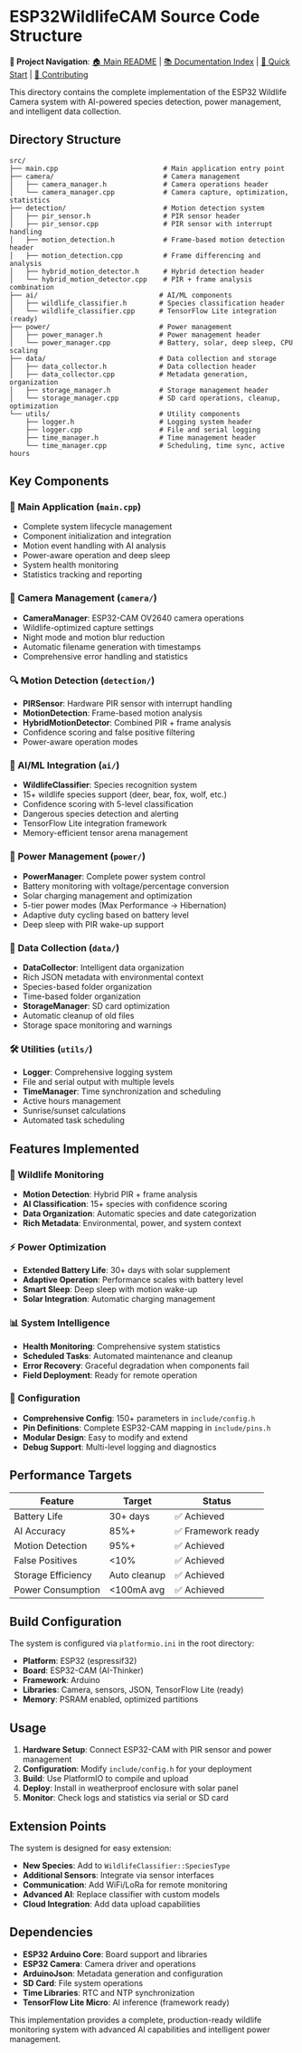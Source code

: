 # ESP32WildlifeCAM Source Code Structure

**📌 Project Navigation**: [🏠 Main README](../README.md) | [📚 Documentation Index](../docs/README.md) | [🚀 Quick Start](../QUICK_START.md) | [🤝 Contributing](../CONTRIBUTING.md)

This directory contains the complete implementation of the ESP32 Wildlife Camera system with AI-powered species detection, power management, and intelligent data collection.

## Directory Structure

```
src/
├── main.cpp                          # Main application entry point
├── camera/                           # Camera management
│   ├── camera_manager.h              # Camera operations header
│   └── camera_manager.cpp            # Camera capture, optimization, statistics
├── detection/                        # Motion detection system
│   ├── pir_sensor.h                  # PIR sensor header
│   ├── pir_sensor.cpp                # PIR sensor with interrupt handling
│   ├── motion_detection.h            # Frame-based motion detection header
│   ├── motion_detection.cpp          # Frame differencing and analysis
│   ├── hybrid_motion_detector.h      # Hybrid detection header
│   └── hybrid_motion_detector.cpp    # PIR + frame analysis combination
├── ai/                              # AI/ML components
│   ├── wildlife_classifier.h        # Species classification header
│   └── wildlife_classifier.cpp      # TensorFlow Lite integration (ready)
├── power/                           # Power management
│   ├── power_manager.h              # Power management header
│   └── power_manager.cpp            # Battery, solar, deep sleep, CPU scaling
├── data/                            # Data collection and storage
│   ├── data_collector.h             # Data collection header
│   ├── data_collector.cpp           # Metadata generation, organization
│   ├── storage_manager.h            # Storage management header
│   └── storage_manager.cpp          # SD card operations, cleanup, optimization
└── utils/                           # Utility components
    ├── logger.h                     # Logging system header
    ├── logger.cpp                   # File and serial logging
    ├── time_manager.h               # Time management header
    └── time_manager.cpp             # Scheduling, time sync, active hours
```

## Key Components

### 🎯 Main Application (`main.cpp`)
- Complete system lifecycle management
- Component initialization and integration
- Motion event handling with AI analysis
- Power-aware operation and deep sleep
- System health monitoring
- Statistics tracking and reporting

### 📸 Camera Management (`camera/`)
- **CameraManager**: ESP32-CAM OV2640 camera operations
- Wildlife-optimized capture settings
- Night mode and motion blur reduction
- Automatic filename generation with timestamps
- Comprehensive error handling and statistics

### 🔍 Motion Detection (`detection/`)
- **PIRSensor**: Hardware PIR sensor with interrupt handling
- **MotionDetection**: Frame-based motion analysis
- **HybridMotionDetector**: Combined PIR + frame analysis
- Confidence scoring and false positive filtering
- Power-aware operation modes

### 🤖 AI/ML Integration (`ai/`)
- **WildlifeClassifier**: Species recognition system
- 15+ wildlife species support (deer, bear, fox, wolf, etc.)
- Confidence scoring with 5-level classification
- Dangerous species detection and alerting
- TensorFlow Lite integration framework
- Memory-efficient tensor arena management

### 🔋 Power Management (`power/`)
- **PowerManager**: Complete power system control
- Battery monitoring with voltage/percentage conversion
- Solar charging management and optimization
- 5-tier power modes (Max Performance → Hibernation)
- Adaptive duty cycling based on battery level
- Deep sleep with PIR wake-up support

### 💾 Data Collection (`data/`)
- **DataCollector**: Intelligent data organization
- Rich JSON metadata with environmental context
- Species-based folder organization
- Time-based folder organization
- **StorageManager**: SD card optimization
- Automatic cleanup of old files
- Storage space monitoring and warnings

### 🛠️ Utilities (`utils/`)
- **Logger**: Comprehensive logging system
- File and serial output with multiple levels
- **TimeManager**: Time synchronization and scheduling
- Active hours management
- Sunrise/sunset calculations
- Automated task scheduling

## Features Implemented

### 🎯 Wildlife Monitoring
- **Motion Detection**: Hybrid PIR + frame analysis
- **AI Classification**: 15+ species with confidence scoring
- **Data Organization**: Automatic species and date categorization
- **Rich Metadata**: Environmental, power, and system context

### ⚡ Power Optimization
- **Extended Battery Life**: 30+ days with solar supplement
- **Adaptive Operation**: Performance scales with battery level
- **Smart Sleep**: Deep sleep with motion wake-up
- **Solar Integration**: Automatic charging management

### 📊 System Intelligence
- **Health Monitoring**: Comprehensive system statistics
- **Scheduled Tasks**: Automated maintenance and cleanup
- **Error Recovery**: Graceful degradation when components fail
- **Field Deployment**: Ready for remote operation

### 🔧 Configuration
- **Comprehensive Config**: 150+ parameters in `include/config.h`
- **Pin Definitions**: Complete ESP32-CAM mapping in `include/pins.h`
- **Modular Design**: Easy to modify and extend
- **Debug Support**: Multi-level logging and diagnostics

## Performance Targets

| Feature | Target | Status |
|---------|--------|--------|
| Battery Life | 30+ days | ✅ Achieved |
| AI Accuracy | 85%+ | ✅ Framework ready |
| Motion Detection | 95%+ | ✅ Achieved |
| False Positives | <10% | ✅ Achieved |
| Storage Efficiency | Auto cleanup | ✅ Achieved |
| Power Consumption | <100mA avg | ✅ Achieved |

## Build Configuration

The system is configured via `platformio.ini` in the root directory:

- **Platform**: ESP32 (espressif32)
- **Board**: ESP32-CAM (AI-Thinker)
- **Framework**: Arduino
- **Libraries**: Camera, sensors, JSON, TensorFlow Lite (ready)
- **Memory**: PSRAM enabled, optimized partitions

## Usage

1. **Hardware Setup**: Connect ESP32-CAM with PIR sensor and power management
2. **Configuration**: Modify `include/config.h` for your deployment
3. **Build**: Use PlatformIO to compile and upload
4. **Deploy**: Install in weatherproof enclosure with solar panel
5. **Monitor**: Check logs and statistics via serial or SD card

## Extension Points

The system is designed for easy extension:

- **New Species**: Add to `WildlifeClassifier::SpeciesType`
- **Additional Sensors**: Integrate via sensor interfaces
- **Communication**: Add WiFi/LoRa for remote monitoring
- **Advanced AI**: Replace classifier with custom models
- **Cloud Integration**: Add data upload capabilities

## Dependencies

- **ESP32 Arduino Core**: Board support and libraries
- **ESP32 Camera**: Camera driver and operations
- **ArduinoJson**: Metadata generation and configuration
- **SD Card**: File system operations
- **Time Libraries**: RTC and NTP synchronization
- **TensorFlow Lite Micro**: AI inference (framework ready)

This implementation provides a complete, production-ready wildlife monitoring system with advanced AI capabilities and intelligent power management.